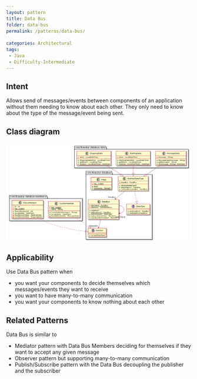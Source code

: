 ```yaml
---
layout: pattern
title: Data Bus
folder: data-bus
permalink: /patterns/data-bus/

categories: Architectural
tags:
 - Java
 - Difficulty-Intermediate
---
```


## Intent

Allows send of messages/events between components of an application
without them needing to know about each other. They only need to know
about the type of the message/event being sent.

## Class diagram
![data bus pattern uml diagram](./etc/data-bus.urm.png "Data Bus pattern")

## Applicability
Use Data Bus pattern when

* you want your components to decide themselves which messages/events they want to receive
* you want to have many-to-many communication
* you want your components to know nothing about each other

## Related Patterns
Data Bus is similar to

* Mediator pattern with Data Bus Members deciding for themselves if they want to accept any given message
* Observer pattern but supporting many-to-many communication
* Publish/Subscribe pattern with the Data Bus decoupling the publisher and the subscriber
